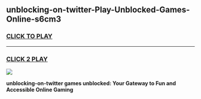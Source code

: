 
## unblocking-on-twitter-Play-Unblocked-Games-Online-s6cm3
<h3>
<a href="https://premium76.site?title=unblocking-on-twitter&ref=25A">CLICK TO PLAY</a></h3>
<hr>

<h3>
<a href="https://premium76.site?title=unblocking-on-twitter&ref=25A">CLICK 2 PLAY</a>
  
</h3>

<a href="https://premium76.site?title=unblocking-on-twitter&ref=25A"><img src="https://clearcache.store/games.png"></a>


**unblocking-on-twitter games unblocked: Your Gateway to Fun and Accessible Online Gaming**
